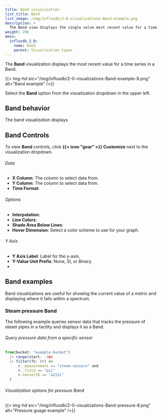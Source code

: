 ```yaml
---
title: Band visualization
list_title: Band
list_image: /img/influxdb/2-0-visualizations-Band-example.png
description: >
  The Band view displays the single value most recent value for a time series in a Band view.
weight: 206
menu:
  influxdb_2_0:
    name: band
    parent: Visualization types
---
```


The **Band** visualization displays the most recent value for a time series in a Band.

{{< img-hd src="/img/influxdb/2-0-visualizations-Band-example-8.png" alt="Band example" />}}

Select the **Band** option from the visualization dropdown in the upper left.

## Band behavior
The band visualization displays

## Band Controls
To view **Band** controls, click **{{< icon "gear" >}} Customize** next to the visualization dropdown.


###### Data
- **X Column**: The column to select data from.
- **Y Column**: The column to select data from.
- **Time Format**:

###### Options
- **Interpolation**:
- **Line Colors**:
- **Shade Area Below Lines**:
- **Hover Dimension**: Select a color scheme to use for your graph.

###### Y Axis
- **Y Axis Label**: Label for the y-axis.
- **Y-Value Unit Prefix**: None, SI, or Binary.
- 

## Band examples
Band visualizations are useful for showing the current value of a metric and displaying
where it falls within a spectrum.

### Steam pressure Band
The following example queries sensor data that tracks the pressure of steam pipes
in a facility and displays it as a Band.

###### Query pressure data from a specific sensor
```js
from(bucket: "example-bucket")
  |> range(start: -1m)
  |> filter(fn: (r) =>
      r._measurement == "steam-sensors" and
      r._field == "psi"
      r.sensorID == "a211i"
  )
```

###### Visualization options for pressure Band
{{< img-hd src="/img/influxdb/2-0-visualizations-Band-pressure-8.png" alt="Pressure guage example" />}}
